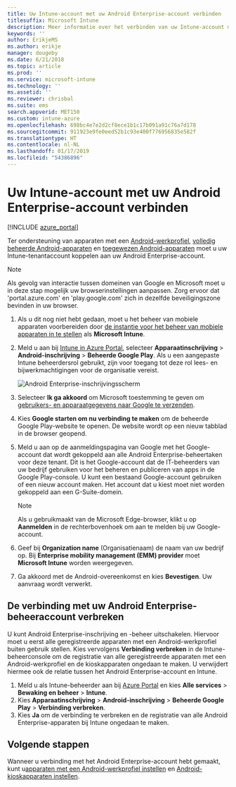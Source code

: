 ```yaml
---
title: Uw Intune-account met uw Android Enterprise-account verbinden
titlesuffix: Microsoft Intune
description: Meer informatie over het verbinden van uw Intune-account met uw Android Enterprise-account.
keywords: ''
author: ErikjeMS
ms.author: erikje
manager: dougeby
ms.date: 6/21/2018
ms.topic: article
ms.prod: ''
ms.service: microsoft-intune
ms.technology: ''
ms.assetid: ''
ms.reviewer: chrisbal
ms.suite: ems
search.appverid: MET150
ms.custom: intune-azure
ms.openlocfilehash: 698bc4e7e2d2cf8ece1b1c17b091a91c76a7d178
ms.sourcegitcommit: 911923e9fe0eed52b1c93e400f776956835e582f
ms.translationtype: HT
ms.contentlocale: nl-NL
ms.lasthandoff: 01/17/2019
ms.locfileid: "54386896"
---
```

# <a name="connect-your-intune-account-to-your-android-enterprise-account"></a>Uw Intune-account met uw Android Enterprise-account verbinden

[!INCLUDE [azure_portal](./includes/azure_portal.md)]

Ter ondersteuning van apparaten met een [Android-werkprofiel](android-work-profile-enroll.md), [volledig beheerde Android-apparaten](android-fully-managed-enroll.md) en [toegewezen Android-apparaten](android-kiosk-enroll.md) moet u uw Intune-tenantaccount koppelen aan uw Android Enterprise-account.  

> [!NOTE]
> Als gevolg van interactie tussen domeinen van Google en Microsoft moet u in deze stap mogelijk uw browserinstellingen aanpassen.  Zorg ervoor dat 'portal.azure.com' en 'play.google.com' zich in dezelfde beveiligingszone bevinden in uw browser.

1. Als u dit nog niet hebt gedaan, moet u het beheer van mobiele apparaten voorbereiden door [de instantie voor het beheer van mobiele apparaten in te stellen](mdm-authority-set.md) als **Microsoft Intune**.
2. Meld u aan bij [Intune in Azure Portal](https://aka.ms/intuneportal), selecteer **Apparaatinschrijving** > **Android-inschrijving** > **Beheerde Google Play**.  Als u een aangepaste Intune beheerdersrol gebruikt, zijn voor toegang tot deze rol lees- en bijwerkmachtigingen voor de organisatie vereist.
   
   ![Android Enterprise-inschrijvingsscherm](./media/android-work-bind.png)

3. Selecteer **Ik ga akkoord** om Microsoft toestemming te geven om [gebruikers- en apparaatgegevens naar Google te verzenden](data-intune-sends-to-google.md). 
   
4. Kies **Google starten om nu verbinding te maken** om de beheerde Google Play-website te openen. De website wordt op een nieuw tabblad in de browser geopend.
  
5. Meld u aan op de aanmeldingspagina van Google met het Google-account dat wordt gekoppeld aan alle Android Enterprise-beheertaken voor deze tenant. Dit is het Google-account dat de IT-beheerders van uw bedrijf gebruiken voor het beheren en publiceren van apps in de Google Play-console. U kunt een bestaand Google-account gebruiken of een nieuw account maken. Het account dat u kiest moet niet worden gekoppeld aan een G-Suite-domein.
    
    > [!Note]
    > Als u gebruikmaakt van de Microsoft Edge-browser, klikt u op **Aanmelden** in de rechterbovenhoek om aan te melden bij uw Google-account.

6. Geef bij **Organization name** (Organisatienaam) de naam van uw bedrijf op. Bij **Enterprise mobility management (EMM) provider** moet **Microsoft Intune** worden weergegeven.

7. Ga akkoord met de Android-overeenkomst en kies **Bevestigen**. Uw aanvraag wordt verwerkt.

## <a name="disconnect-your-android-enterprise-administrative-account"></a>De verbinding met uw Android Enterprise-beheeraccount verbreken

U kunt Android Enterprise-inschrijving en -beheer uitschakelen. Hiervoor moet u eerst alle geregistreerde apparaten met een Android-werkprofiel buiten gebruik stellen. Kies vervolgens **Verbinding verbreken** in de Intune-beheerconsole om de registratie van alle geregistreerde apparaten met een Android-werkprofiel en de kioskapparaten ongedaan te maken. U verwijdert hiermee ook de relatie tussen het Android Enterprise-account en Intune.

1. Meld u als Intune-beheerder aan bij [Azure Portal](https://portal.azure.com) en kies **Alle services** > **Bewaking en beheer** > **Intune**.
2. Kies **Apparaatinschrijving** > **Android-inschrijving** > **Beheerde Google Play** > **Verbinding verbreken**.
3. Kies **Ja** om de verbinding te verbreken en de registratie van alle Android Enterprise-apparaten bij Intune ongedaan te maken.

## <a name="next-steps"></a>Volgende stappen

Wanneer u verbinding met het Android Enterprise-account hebt gemaakt, kunt u[apparaten met een Android-werkprofiel instellen](android-work-profile-enroll.md) en [Android-kioskapparaten instellen](android-kiosk-enroll.md).
